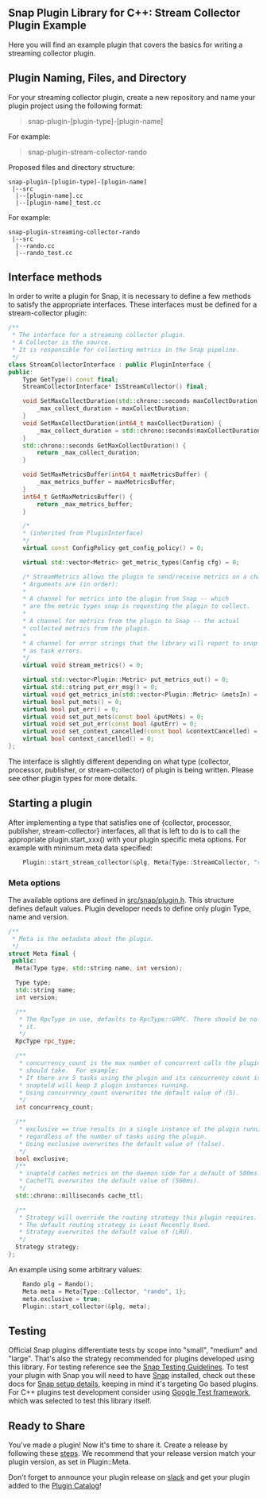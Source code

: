 <!--
http://www.apache.org/licenses/LICENSE-2.0.txt


Copyright 2017 Intel Corporation

Licensed under the Apache License, Version 2.0 (the "License");
you may not use this file except in compliance with the License.
You may obtain a copy of the License at

    http://www.apache.org/licenses/LICENSE-2.0

Unless required by applicable law or agreed to in writing, software
distributed under the License is distributed on an "AS IS" BASIS,
WITHOUT WARRANTIES OR CONDITIONS OF ANY KIND, either express or implied.
See the License for the specific language governing permissions and
limitations under the License.
-->

## Snap Plugin Library for C++: Stream Collector Plugin Example
Here you will find an example plugin that covers the basics for writing a streaming collector plugin.

## Plugin Naming, Files, and Directory
For your streaming collector plugin, create a new repository and name your plugin project using the following format:

>snap-plugin-[plugin-type]-[plugin-name]

For example:
>snap-plugin-stream-collector-rando

Proposed files and directory structure:  
```
snap-plugin-[plugin-type]-[plugin-name]
 |--src
  |--[plugin-name].cc  
  |--[plugin-name]_test.cc  
```

For example:
```
snap-plugin-streaming-collector-rando
 |--src
  |--rando.cc  
  |--rando_test.cc  
```

## Interface methods

In order to write a plugin for Snap, it is necessary to define a few methods to satisfy the appropriate interfaces. These interfaces must be defined for a stream-collector plugin:

```cpp
/**
 * The interface for a streaming collector plugin.
 * A Collector is the source.
 * It is responsible for collecting metrics in the Snap pipeline.
 */
class StreamCollectorInterface : public PluginInterface {
public:
    Type GetType() const final;
    StreamCollectorInterface* IsStreamCollector() final;

    void SetMaxCollectDuration(std::chrono::seconds maxCollectDuration) {
        _max_collect_duration = maxCollectDuration;
    }
    void SetMaxCollectDuration(int64_t maxCollectDuration) {
        _max_collect_duration = std::chrono::seconds(maxCollectDuration);
    }
    std::chrono::seconds GetMaxCollectDuration() {
        return _max_collect_duration;
    }

    void SetMaxMetricsBuffer(int64_t maxMetricsBuffer) {
        _max_metrics_buffer = maxMetricsBuffer;
    }
    int64_t GetMaxMetricsBuffer() {
        return _max_metrics_buffer;
    }

    /*
    * (inherited from PluginInterface)
    */
    virtual const ConfigPolicy get_config_policy() = 0;

    virtual std::vector<Metric> get_metric_types(Config cfg) = 0;

    /* StreamMetrics allows the plugin to send/receive metrics on a channel
    * Arguments are (in order):
    *
    * A channel for metrics into the plugin from Snap -- which
    * are the metric types snap is requesting the plugin to collect.
    *
    * A channel for metrics from the plugin to Snap -- the actual
    * collected metrics from the plugin.
    *  
    * A channel for error strings that the library will report to snap
    * as task errors.
    */
    virtual void stream_metrics() = 0;

    virtual std::vector<Plugin::Metric> put_metrics_out() = 0;
    virtual std::string put_err_msg() = 0;
    virtual void get_metrics_in(std::vector<Plugin::Metric> &metsIn) = 0;
    virtual bool put_mets() = 0;
    virtual bool put_err() = 0;
    virtual void set_put_mets(const bool &putMets) = 0;
    virtual void set_put_err(const bool &putErr) = 0;
    virtual void set_context_cancelled(const bool &contextCancelled) = 0;
    virtual bool context_cancelled() = 0;
};
```

The interface is slightly different depending on what type (collector, processor, publisher, or stream-collector) of plugin is being written. Please see other plugin types for more details.

## Starting a plugin

After implementing a type that satisfies one of {collector, processor, publisher, stream-collector} interfaces, all that is left to do is to call the appropriate plugin.start_xxx() with your plugin specific meta options. For example with minimum meta data specified:

```cpp
    Plugin::start_stream_collector(&plg, Meta{Type::StreamCollector, "rando", 1});
```

### Meta options

The available options are defined in [src/snap/plugin.h](https://github.com/intelsdi-x/snap-plugin-lib-cpp/tree/master/src/snap/plugin.h). This structure defines default values.
Plugin developer needs to define only plugin Type, name and version.
 
```cpp
/**
 * Meta is the metadata about the plugin.
 */
struct Meta final {
 public:
  Meta(Type type, std::string name, int version);

  Type type;
  std::string name;
  int version;

  /**
   * The RpcType in use, defaults to RpcType::GRPC. There should be no need to change
   * it.
   */
  RpcType rpc_type;

  /**
   * concurrency_count is the max number of concurrent calls the plugin
   * should take.  For example:
   * If there are 5 tasks using the plugin and its concurrency count is 2,
   * snapteld will keep 3 plugin instances running.
   * Using concurrency_count overwrites the default value of (5).
   */
  int concurrency_count;

  /**
   * exclusive == true results in a single instance of the plugin running
   * regardless of the number of tasks using the plugin.
   * Using exclusive overwrites the default value of (false).
   */
  bool exclusive;
  /**
   * snapteld caches metrics on the daemon side for a default of 500ms.
   * CacheTTL overwrites the default value of (500ms).
   */
  std::chrono::milliseconds cache_ttl;

  /**
   * Strategy will override the routing strategy this plugin requires.
   * The default routing strategy is Least Recently Used.
   * Strategy overwrites the default value of (LRU).
   */
  Strategy strategy;
};
```

An example using some arbitrary values:

```cpp
    Rando plg = Rando();
    Meta meta = Meta{Type::Collector, "rando", 1};
    meta.exclusive = true;
    Plugin::start_collector(&plg, meta);
```

## Testing

Official Snap plugins differentiate tests by scope into "small", "medium" and "large".
That's also the strategy recommended for plugins developed using this library. For testing reference see the [Snap Testing Guidelines](https://github.com/intelsdi-x/snap/blob/master/CONTRIBUTING.md#testing-guidelines). To test your plugin with Snap you will need to have [Snap](https://github.com/intelsdi-x/snap) installed, check out these docs for [Snap setup details](https://github.com/intelsdi-x/snap/blob/master/docs/BUILD_AND_TEST.md#getting-started), keeping in mind it's targeting Go based plugins.
For C++ plugins test development consider using [Google Test framework](https://github.com/google/googletest), which was selected to test this library itself.

## Ready to Share
You've made a plugin! Now it's time to share it. Create a release by following these [steps](https://help.github.com/articles/creating-releases/). We recommend that your release version match your plugin version, as set in Plugin::Meta.

Don't forget to announce your plugin release on [slack](https://intelsdi-x.herokuapp.com/) and get your plugin added to the [Plugin Catalog](https://github.com/intelsdi-x/snap/blob/master/docs/PLUGIN_CATALOG.md)!
